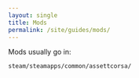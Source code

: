 ```yaml
---
layout: single
title: Mods
permalink: /site/guides/mods/
---
```


Mods usually go in:

```txt
steam/steamapps/common/assettcorsa/
```
